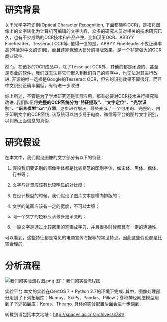 # 研究背景
关于光学字符识别(Optical Character Recognition, 下面都简称OCR)，是指将图像上的文字转化为计算机可编辑的文字内容，众多的研究人员对相关的技术研究已久，也有不少成熟的OCR技术和产品产生，比如汉王OCR、ABBYY FineReader、Tesseract OCR等. 值得一提的是，ABBYY FineReader不仅正确率高(包括对中文的识别)，而且还能保留大部分的排版效果，是一个非常强大的OCR商业软件.

然而，在诸多的OCR成品中，除了Tesseract OCR外，其他的都是闭源的、甚至是商业的软件，我们既无法将它们嵌入到我们自己的程序中，也无法对其进行改进. 开源的唯一选择是Google的Tesseract OCR，但它的识别效果不算很好，而且中文识别正确率偏低，有待进一步改进.

综上所述，不管是为了学术研究还是实际应用，都有必要对OCR技术进行探究和改进. 我们队伍将**完整的OCR系统分为“特征提取”、“文字定位”、“光学识别”、“语言模型”四个方面**，逐步进行解决，最终完成了一个可用的、完整的、用于印刷文字的OCR系统. 该系统可以初步用于电商、微信等平台的图片文字识别，以判断上面信息的真伪.

# 研究假设
在本文中，我们假设图像的文字部分有以下的特征：
1. 假设我们要识别的图像字体都是比较规范的印刷字体，如宋体、黑体、楷体、行书等；

2. 文字与背景应该有比较明显的对比度；

3. 在设计模型的时候，我们假设了图片文本是横向排版的；

4. 文字的笔画应该有一定的宽度，不可以太细；

5. 同一个文字的色彩应该最多是渐变的；

6. 一般文字是通过比较密集的笔画成字的，并且很多时候都具有一定的连通性.

可以看到，这些特征都是常见的电商宣传海报等的常见特点，因此这些假设都是比较合理的.

# 分析流程
![我们的实验流程图.png](http://kexue.fm/usr/uploads/2016/06/743664084.png)
图1：我们的实验流程图

实验平台
本文的实验在CentOS 7 + Python 2.7的环境下完成. 其中，图像处理部分用到了下列拓展库：Numpy、SciPy、Pandas、Pillow；卷积神经网络模型用到了下述拓展库：Keras、Theano. 具体的实验配置后面会进一步谈到.


转载到请包括本文地址：http://spaces.ac.cn/archives/3781/
